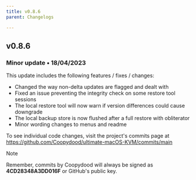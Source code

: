 ```yaml
---
title: v0.8.6
parent: Changelogs

---
```


## v0.8.6
### Minor update • 18/04/2023

This update includes the following features / fixes / changes:

- Changed the way non-delta updates are flagged and dealt with
- Fixed an issue preventing the integrity check on some restore tool sessions
- The local restore tool will now warn if version differences could cause downgrade
- The local backup store is now flushed after a full restore with obliterator
- Minor wording changes to menus and readme

To see individual code changes, visit the project's commits page at https://github.com/Coopydood/ultimate-macOS-KVM/commits/main 

> [!NOTE]
> Remember, commits by Coopydood will always be signed as **4CD28348A3DD016F** or GitHub's public key. 